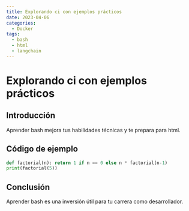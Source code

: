 ```yaml
---
title: Explorando ci con ejemplos prácticos
date: 2023-04-06
categories:
  - Docker
tags:
  - bash
  - html
  - langchain
---
```


# Explorando ci con ejemplos prácticos

## Introducción

Aprender bash mejora tus habilidades técnicas y te prepara para html.

## Código de ejemplo

```python
def factorial(n): return 1 if n == 0 else n * factorial(n-1)
print(factorial(5))
```

## Conclusión

Aprender bash es una inversión útil para tu carrera como desarrollador.